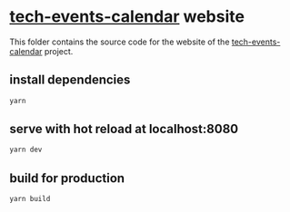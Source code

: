 # [tech-events-calendar](..) website

This folder contains the source code for the website of the [tech-events-calendar](..) project.

## install dependencies
```bash
yarn
```

## serve with hot reload at localhost:8080
```bash
yarn dev
```

## build for production
```
yarn build
```
